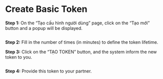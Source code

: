 # Create Basic Token

**Step 1:** On the “Tạo cấu hình người dùng” page, click on the “Tạo mới” button and a popup will be displayed.

<figure><img src="https://lh7-rt.googleusercontent.com/docsz/AD_4nXcNz1D8loGD1cZYxb-rFdSRqVZCouY3GSiZ3lTwQbiLbSXjZVfCWvQS-DHOWWLFb742m55ehwbIqpjeglzGJQZs77tSipQtPJBm4m7nzTxJgz0VRQdT1pbuP6P80j-8B0WSC7yemCuyAId9rZVNvY4FX2BiRu73mOzb4fnFvw?key=UzZIS7gYdVnQcXeG4-ykVw" alt=""><figcaption></figcaption></figure>

**Step 2:** Fill in the number of times (in minutes) to define the token lifetime.

**Step 3:** Click on the “TẠO TOKEN” button, and the system inform the new token to you.

<figure><img src="https://lh7-rt.googleusercontent.com/docsz/AD_4nXd03cfi8eu0Ds2zs4oLKvR-oMyg-OP3ob7OQRlKAfag3h7eDix5B3X4AgkARWGc_CWPJiZll6z7vZnpL6aDwKnBdE710bY55nT0wNC5biWTvPmsJ4jVkjKAn30uDQuavvUk1AwkqHglPF_JjP3ia9_7rFWoPXC8JaXbWTuZ2g?key=UzZIS7gYdVnQcXeG4-ykVw" alt=""><figcaption></figcaption></figure>

**Step 4:** Provide this token to your partner.
